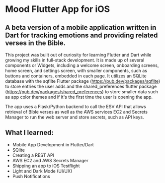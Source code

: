 # Mood Flutter App for iOS

## A beta version of a mobile application written in Dart for tracking emotions and providing related verses in the Bible.


This project was built out of curiosity for learning Flutter and Dart while growing my skills in full-stack development. It is made up of several components or Widgets, including a welcome screen, onboarding screens, home screen, and settings screen, with smaller components, such as buttons and containers, embedded in each page. It utilizes an SQLite database with the sqflite Flutter package (https://pub.dev/packages/sqflite) to store entries the user adds and the shared_preferences flutter package (https://pub.dev/packages/shared_preferences) to store smaller data such as app color themes and if it's the first time the user is opening the app. 

The app uses a Flask/Python backend to call the ESV API that allows retrieval of Bible verses as well as the AWS services EC2 and Secrets Manager to run the web server and store secrets, such as API keys. 

## What I learned:
- Mobile App Development in Flutter/Dart
- SQlite
- Creating a REST API
- AWS EC2 and AWS Secrets Manager
- Shipping an app to iOS Testflight
- Light and Dark Mode (UI/UX)
- Push Notifications

